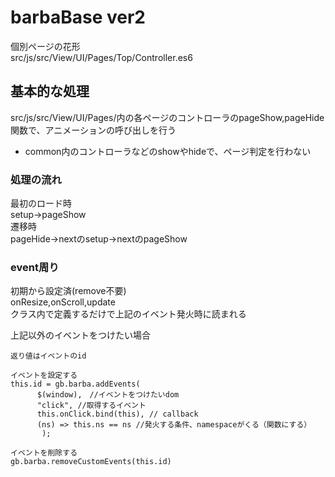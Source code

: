 # barbaBase ver2


個別ページの花形<br>
src/js/src/View/UI/Pages/Top/Controller.es6


## 基本的な処理

src/js/src/View/UI/Pages/内の各ページのコントローラのpageShow,pageHide関数で、アニメーションの呼び出しを行う
* common内のコントローラなどのshowやhideで、ページ判定を行わない


### 処理の流れ<br>
最初のロード時<br>
setup->pageShow<br>
遷移時<br>
pageHide->nextのsetup->nextのpageShow

### event周り
初期から設定済(remove不要)<br>
onResize,onScroll,update<br>
クラス内で定義するだけで上記のイベント発火時に読まれる

上記以外のイベントをつけたい場合

```
返り値はイベントのid

イベントを設定する
this.id = gb.barba.addEvents(
      $(window),　//イベントをつけたいdom
      "click", //取得するイベント
      this.onClick.bind(this), // callback
      (ns) => this.ns == ns //発火する条件、namespaceがくる（関数にする）
       );
       
イベントを削除する
gb.barba.removeCustomEvents(this.id)
```



